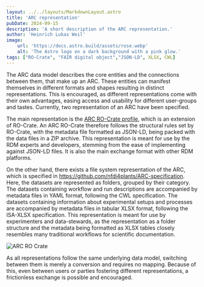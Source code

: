 ```yaml
---
layout: ../../layouts/MarkdownLayout.astro
title: 'ARC representation'
pubDate: 2024-09-15
description: 'A short description of the ARC representation.'
author: 'Heinrich Lukas Weil'
image:
    url: 'https://docs.astro.build/assets/rose.webp'
    alt: 'The Astro logo on a dark background with a pink glow.'
tags: ["RO-Crate", "FAIR digital object","JSON-LD", XLSX, CWL]
---
```


The ARC data model describes the core entities and the connections between them, that make up an ARC. These entities can manifest themselves in different formats and shapes resulting in distinct representations. This is encouraged, as different representations come with their own advantages, easing access and usability for different user-groups and tastes. Currently, two representation of an ARC have been specified. 

The main representation is the [ARC RO-Crate profile](https://www.researchobject.org/ro-crate/profiles#arc-ro-crate-profile), which is an extension of RO-Crate. An ARC RO-Crate therefore follows the structural rules set by RO-Crate, with the metadata file formatted as JSON-LD, being packed with the data files in a ZIP archive. This representation is meant for use by the RDM experts and developers, stemming from the ease of implementing against JSON-LD files. It is also the main exchange format with other RDM platforms.

On the other hand, there exists a file system representation of the ARC, which is specified in https://github.com/nfdi4plants/ARC-specification. Here, the datasets are represented as folders, grouped by their category. The datasets containing workflow and run descriptions are accompanied by metadata files in YAML format, following the CWL specification. The datasets containing information about experimental setups and processes are accompanied by metadata files in tabular XLSX format, following the ISA-XLSX specification. This representation is meant for use by experimenters and data-stewards, as the representation as a folder structure and the metadata being formatted as XLSX tables closely resembles many traditional workflows for scientific documentation.

![ARC RO Crate](/arc-website/ro-crate-vs-filesystem.png)

As all representations follow the same underlying data model, switching between them is merely a conversion and requires no mapping. Because of this, even between users or parties fostering different representations, a frictionless exchange is possible and encouraged.